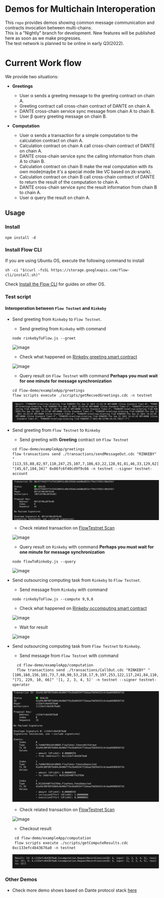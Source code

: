 # Demos for Multichain Interoperation

This `repo` provides demos showing common message communication and contracts invocation between multi-chains.  
This is a "Nightly" branch for development. New features will be published here as soon as we make progresses.  
The test network is planned to be online in early Q3(2022).

# Current Work flow
We provide two situations:
- **Greetings**
  * User α sends a greeting message to the greeting contract on chain A.
  * Greeting contract call cross-chain contract of DANTE on chain A.
  * DANTE cross-chain service sync message from chain A to chain B.
  * User β query greeting message on chain B.

- **Computation**
  * User α sends a transaction for a simple computation to the calculation contract on chain A.
  * Calculation contract on chain A call cross-chain contract of DANTE on chain A.
  * DANTE cross-chain service sync the calling information from chain A to chain B.
  * Calculation contract on chain B make the real computation with its own mode(maybe it's a special mode like VC based on zk-snark).
  * Calculation contract on chain B call cross-chain contract of DANTE to return the result of the computation to chain A.
  * DANTE cross-chain service sync the result information from chain B to chain A.
  * User α query the result on chain A.

## Usage

### Install
```
npm install -d
```

### Install Flow CLI
If you are using Ubuntu OS, execute the following command to install
```
sh -ci "$(curl -fsSL https://storage.googleapis.com/flow-cli/install.sh)"
```

Check [Install the Flow CLI](https://developers.flow.com/tools/flow-cli/install) for guides on other OS.

### Test script

#### **Interoperation between `Flow Testnet` and `Rinkeby`** 
 
- Send greeting from `Rinkeby` to `Flow Testnet`. 

  - Send greeting from `Rinkeby` with command
  
  ```
  node rinkebyToFlow.js --greet
  ```
  
  ![image](https://user-images.githubusercontent.com/83757490/191677140-e00e0d97-5048-42d8-b0f6-8ebcdeb145e1.png)


  - Check what happened on [Rinkeby greeting smart contract](https://rinkeby.etherscan.io/address/0x71375852616ef7196B07bA3f16805B512e21813E)
  
  ![image](https://user-images.githubusercontent.com/83757490/191677291-1417bd68-183b-4eab-97eb-bea84421ebbe.png)

  
  - Query result on `Flow Testnet` with command
  **Perhaps you must wait for one minute for message synchronization**
  
  ```
  cd flow-demo/exampleApp/greetings 
  flow scripts execute ./scripts/getRecvedGreetings.cdc -n testnet
  ```

  ![avatar](./flow-demo/img/greetings_res.jpg)
  

- Send greeting from `Flow Testnet` to `Rinkeby`

  - Send greeting with **Greeting** contract on `Flow Testnet`

  ```
  cd flow-demo/exampleApp/greetings 
  flow transactions send ./transactions/sendMessageOut.cdc "RINKEBY" "[113,55,88,82,97,110,247,25,107,7,186,63,22,128,91,81,46,33,129,62]" "[45,67,104,34]" 0x86fc6f40cd9f9c66 -n testnet --signer testnet-account
  ```

  ![avatar](./flow-demo/img/greetings_send.jpg)
    
  - Check related transaction on [FlowTestnet Scan](https://testnet.flowscan.org/transaction/00c67f44d2ff7e7545280fb1c09c935b6c4ab80a9815cff9e1f3592c10bd25b7)
  
  ![image](https://user-images.githubusercontent.com/83757490/191683147-919a0f97-6a20-4098-a7e1-954e80906489.png)


  - Query result on `Rinkeby` with command
  **Perhaps you must wait for one minute for message synchronization**
  ```
  node flowToRinkeby.js --query
  ```
  
  ![image](https://user-images.githubusercontent.com/83757490/191683829-ff249290-2758-47c0-bc10-b891d2fd9620.png)



- Send outsourcing computing task from `Rinkeby` to `Flow Testnet`. 
  - Send message from `Rinkeby` with command
  ```
  node rinkebyToFlow.js --compute 9,9,8
  ```
  
  - Check what happened on [Rinkeby occomputing smart contract](https://rinkeby.etherscan.io/address/0x6Aa89C654907445a35Da1109C5fD7A75F1546Ef6)
  
  ![image](https://user-images.githubusercontent.com/83757490/191472314-2681a3ed-e14d-4e70-b6ce-20f1c8f65e64.png)

  - Wait for result
  
  ![image](https://user-images.githubusercontent.com/83757490/191458250-7cbb4a36-6015-409f-b3d3-b101ae77c866.png)


- Send outsourcing computing task from `Flow Testnet` to `Rinkeby`. 
  - Send message from `Flow Testnet` with command
  
  ```
    cd flow-demo/exampleApp/computation 
    flow transactions send ./transactions/CallOut.cdc "RINKEBY" "[106,168,156,101,73,7,68,90,53,218,17,9,197,253,122,117,241,84,110,246]" "[71, 229, 10, 66]" '[1, 2, 3, 4, 5]' -n testnet --signer testnet-operator

  ```
  ![avatar](./flow-demo/img/send.jpg)

  - Check related transaction on [FlowTestnet Scan](https://testnet.flowscan.org/transaction/42a49c80f897b604c8e90d7f5e3bd69347f2deaa7b656423c4c4aa6698836f2d)
  
  ![image](https://user-images.githubusercontent.com/83757490/191471329-e1dc70ba-ca4a-48dd-901b-4c61806e43db.png)
  

  - Checkout result
  
  ```
   cd flow-demo/exampleApp/computation
   flow scripts execute ./scripts/getComputeResults.cdc 0xc133efc4b43676a0 -n testnet
  ```
  ![avatar](./flow-demo/img/result.jpg)

  

### Other Demos
* Check more demo shows based on Dante protocol stack [here](https://github.com/dantenetwork/Demo-Show)
